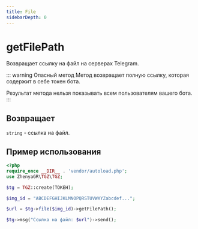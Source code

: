 ```yaml
---
title: File
sidebarDepth: 0
---
```


# getFilePath
Возвращает ссылку на файл на серверах Telegram.

::: warning Опасный метод
Метод возвращает полную ссылку, которая содержит в себе токен бота. 

Результат метода нельзя показывать всем пользователям вашего бота.
:::

## Возвращает
`string` - ссылка на файл.

## Пример использования

```php
<?php
require_once __DIR__ . 'vendor/autoload.php';
use ZhenyaGR\TGZ\TGZ;

$tg = TGZ::create(ТОКЕН);

$img_id = "ABCDEFGHIJKLMNOPQRSTUVWXYZabcdef...";

$url = $tg->file($img_id)->getFilePath();

$tg->msg("Ссылка на файл: $url")->send();
```